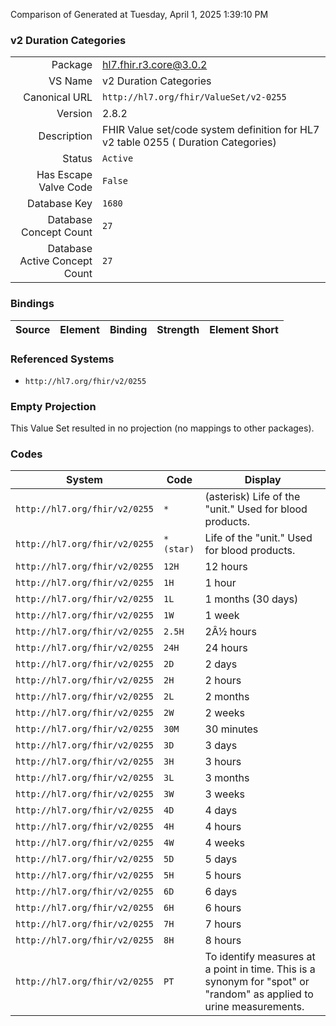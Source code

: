 Comparison of 
Generated at Tuesday, April 1, 2025 1:39:10 PM

### v2 Duration Categories

|      |     |
| ---: | --- |
| Package | hl7.fhir.r3.core@3.0.2 |
| VS Name | v2 Duration Categories |
| Canonical URL | `http://hl7.org/fhir/ValueSet/v2-0255` |
| Version | 2.8.2 |
| Description | FHIR Value set/code system definition for HL7 v2 table 0255 ( Duration Categories) |
| Status | `Active` |
| Has Escape Valve Code | `False` |
| Database Key | `1680` |
| Database Concept Count | `27` |
| Database Active Concept Count | `27` |
### Bindings

| Source | Element | Binding | Strength | Element Short |
| ------ | ------- | ------- | -------- | ------------- |

### Referenced Systems

* `http://hl7.org/fhir/v2/0255`
### Empty Projection

This Value Set resulted in no projection (no mappings to other packages).

### Codes

| System | Code | Display |
| ------ | ---- | ------- |
| `http://hl7.org/fhir/v2/0255` | `*` | (asterisk) Life of the "unit."  Used for blood products. |
| `http://hl7.org/fhir/v2/0255` | `* (star)` | Life of the "unit."  Used for blood products. |
| `http://hl7.org/fhir/v2/0255` | `12H` | 12 hours |
| `http://hl7.org/fhir/v2/0255` | `1H` | 1 hour |
| `http://hl7.org/fhir/v2/0255` | `1L` | 1 months (30 days) |
| `http://hl7.org/fhir/v2/0255` | `1W` | 1 week |
| `http://hl7.org/fhir/v2/0255` | `2.5H` | 2Â½ hours |
| `http://hl7.org/fhir/v2/0255` | `24H` | 24 hours |
| `http://hl7.org/fhir/v2/0255` | `2D` | 2 days |
| `http://hl7.org/fhir/v2/0255` | `2H` | 2 hours |
| `http://hl7.org/fhir/v2/0255` | `2L` | 2 months |
| `http://hl7.org/fhir/v2/0255` | `2W` | 2 weeks |
| `http://hl7.org/fhir/v2/0255` | `30M` | 30 minutes |
| `http://hl7.org/fhir/v2/0255` | `3D` | 3 days |
| `http://hl7.org/fhir/v2/0255` | `3H` | 3 hours |
| `http://hl7.org/fhir/v2/0255` | `3L` | 3 months |
| `http://hl7.org/fhir/v2/0255` | `3W` | 3 weeks |
| `http://hl7.org/fhir/v2/0255` | `4D` | 4 days |
| `http://hl7.org/fhir/v2/0255` | `4H` | 4 hours |
| `http://hl7.org/fhir/v2/0255` | `4W` | 4 weeks |
| `http://hl7.org/fhir/v2/0255` | `5D` | 5 days |
| `http://hl7.org/fhir/v2/0255` | `5H` | 5 hours |
| `http://hl7.org/fhir/v2/0255` | `6D` | 6 days |
| `http://hl7.org/fhir/v2/0255` | `6H` | 6 hours |
| `http://hl7.org/fhir/v2/0255` | `7H` | 7 hours |
| `http://hl7.org/fhir/v2/0255` | `8H` | 8 hours |
| `http://hl7.org/fhir/v2/0255` | `PT` | To identify measures at a point in time.  This is a synonym for "spot" or "random" as applied to urine measurements. |
